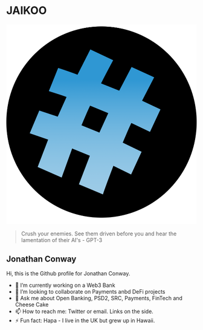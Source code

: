 # JAIKOO

![jaikoo](https://github.com/jaikoo/jaikoo/raw/master/images/jaikoo-blue.png)


> Crush your enemies. See them driven before you and hear the lamentation of their AI's - GPT-3

## Jonathan Conway
Hi, this is the Github profile for Jonathan Conway. 


- 🔭 I’m currently working on a Web3 Bank
- 👯 I’m looking to collaborate on Payments anbd DeFi projects
- 💬 Ask me about Open Banking, PSD2, SRC, Payments, FinTech and Cheese Cake
- 📫 How to reach me: Twitter or email. Links on the side.
- ⚡ Fun fact: Hapa - I live in the UK but grew up in Hawaii.


